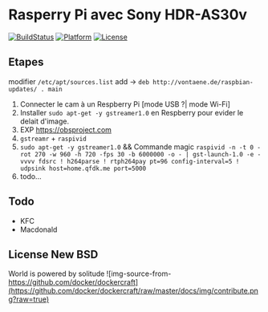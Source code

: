 # Rasperry Pi avec Sony HDR-AS30v 
[![BuildStatus](https://travis-ci.org/qfdk/projetESIR.svg?branch=master)](https://travis-ci.org/qfdk/projetESIR)
[![Platform](https://img.shields.io/badge/platform-Linux,%20Raspberry-green.svg?style=flat)](https://qfdk.me) 
[![License](https://img.shields.io/badge/license-New%20BSD-yellow.svg?style=flat)](LICENSE)
## Etapes

modifier `/etc/apt/sources.list`
add -> `deb http://vontaene.de/raspbian-updates/ . main`

1. Connecter le cam à un Respberry Pi [mode USB ?| mode Wi-Fi]
2. Installer `sudo apt-get -y gstreamer1.0` en Respberry pour evider le delait d'image. 
3. EXP [https://obsproject.com ](https://obsproject.com)
4. `gstreamr` + `raspivid`
5. `sudo apt-get -y gstreamer1.0` && Commande magic `raspivid -n -t 0 -rot 270 -w 960 -h 720 -fps 30 -b 6000000 -o - | gst-launch-1.0 -e -vvvv fdsrc ! h264parse ! rtph264pay pt=96 config-interval=5 ! udpsink host=home.qfdk.me port=5000`
6. todo...

## Todo

- KFC
- Macdonald


## License New BSD
World is powered by solitude
![img-source-from-https://github.com/docker/dockercraft](https://github.com/docker/dockercraft/raw/master/docs/img/contribute.png?raw=true)
